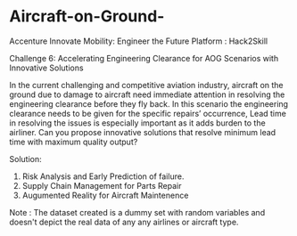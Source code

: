 # Aircraft-on-Ground-
Accenture Innovate Mobility: Engineer the Future 
Platform : Hack2Skill

Challenge 6: Accelerating Engineering Clearance for AOG Scenarios with Innovative Solutions

In the current challenging and competitive aviation industry, aircraft on the ground due to damage to aircraft need immediate attention in resolving the engineering clearance before they fly back. In this scenario the engineering clearance needs to be given for the specific repairs’ occurrence, Lead time in resolving the issues is especially important as it adds burden to the airliner. Can you propose innovative solutions that resolve minimum lead time with maximum quality output?

Solution: 
1. Risk Analysis and Early Prediction of failure.
2. Supply Chain Management for Parts Repair
3. Augumented Reality for Aircraft Maintenence

Note : The dataset created is a dummy set with random variables and doesn't depict the real data of any any airlines or aircraft type.

